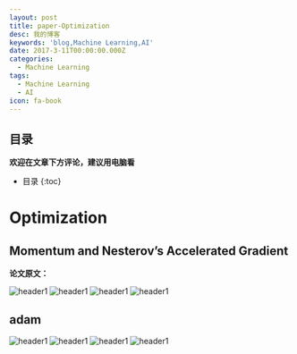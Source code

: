 ```yaml
---
layout: post
title: paper-Optimization
desc: 我的博客
keywords: 'blog,Machine Learning,AI'
date: 2017-3-11T00:00:00.000Z
categories:
  - Machine Learning
tags:
  - Machine Learning
  - AI
icon: fa-book
---
```



## 目录
**欢迎在文章下方评论，建议用电脑看**

* 目录
{:toc}

# Optimization

## Momentum and Nesterov’s Accelerated Gradient

**论文原文：**

<img src="{{ site.img_path }}/Machine Learning/momentum1.png" alt="header1" style="height:auto!important;width:auto%;max-width:1020px;"/>
<img src="{{ site.img_path }}/Machine Learning/momentum2.png" alt="header1" style="height:auto!important;width:auto%;max-width:1020px;"/>
<img src="{{ site.img_path }}/Machine Learning/momentum3.png" alt="header1" style="height:auto!important;width:auto%;max-width:1020px;"/>
<img src="{{ site.img_path }}/Machine Learning/momentum4.png" alt="header1" style="height:auto!important;width:auto%;max-width:1020px;"/>

## adam

<img src="{{ site.img_path }}/Machine Learning/adam1.png" alt="header1" style="height:auto!important;width:auto%;max-width:1020px;"/>

<img src="{{ site.img_path }}/Machine Learning/adam2.png" alt="header1" style="height:auto!important;width:auto%;max-width:1020px;"/>

<img src="{{ site.img_path }}/Machine Learning/adam3.png" alt="header1" style="height:auto!important;width:auto%;max-width:1020px;"/>

<img src="{{ site.img_path }}/Machine Learning/adam4.png" alt="header1" style="height:auto!important;width:auto%;max-width:1020px;"/>
